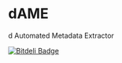 dAME
=====

d Automated Metadata Extractor



[![Bitdeli Badge](https://d2weczhvl823v0.cloudfront.net/MarcAntoine-Arnaud/dame/trend.png)](https://bitdeli.com/free "Bitdeli Badge")

